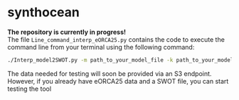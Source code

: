 # synthocean

**The repository is currently in progress!**  
The file `Line_command_interp_eORCA25.py` contains the code to execute the command line from your terminal using the following command:

```bash
./Interp_model2SWOT.py -m path_to_your_model_file -k path_to_your_model_mask_file -s path_to_swot_data_file -o path_to_output_file -i scipy_interpolater --model-lat-var latitude_var_name --model-lon-var longitude_var_name
```

The data needed for testing will soon be provided via an S3 endpoint. However, if you already have eORCA25 data and a SWOT file, you can start testing the tool
